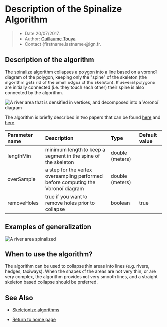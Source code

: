 # Description of the Spinalize Algorithm

> - Date 20/07/2017.
> - Author: [Guillaume Touya][1]
> - Contact {firstname.lastname}@ign.fr.



Description of the algorithm
-------------
The spinalize algorithm collapses a polygon into a line based on a voronoï diagram of the polygon, keeping only the "spine" of the skeleton (the algorithm gets rid of the small edges of the skeleton). 
If several polygons are initially connected (i.e. they touch each other) their spine is also connected by the algorithm.

![A river area that is densified in vertices, and decomposed into a Voronoï diagram](/images/proc_spinalize_voronoi.png)

The algorithm is briefly described in two papers that can be found [here][3] and [here][4].

| Parameter name        | Description         				| Type 							| Default value			|
|:----------------------|:----------------------------------|:------------------------------|:--------------------------------------------------|
| lengthMin    | minimum length to keep a segment in the spine of the skeleton 	| double (meters) 			| 								|
| overSample    | a step for the vertex oversampling performed before computing the Voronoï diagram 	| double (meters) 			| 								|
| removeHoles    | true if you want to remove holes prior to collapse 	| boolean 			| 	true							|


Examples of generalization
-------------
![A river area spinalized](/images/proc_spinalize.png)

When to use the algorithm?
-------------
The algorithm can be used to collapse thin areas into lines (e.g. rivers, hedges, taxiways). When the shapes of the areas are not very thin, or are very complex, the algorithm provides not very smooth lines, and a straight skeleton based collapse should be preferred.


See Also
-------------
- [Skeletonize algorithms][2]

- [Return to home page][5]

[1]: http://recherche.ign.fr/labos/cogit/english/cv.php?prenom=&nom=Touya
[2]: /skeletonize.md
[3]: http://www.tandfonline.com/doi/abs/10.1080/15230406.2013.809233
[4]: https://kartographie.geo.tu-dresden.de/downloads/ica-gen/workshop2014/genemr2014_submission_6.pdf
[5]: https://ignf.github.io/CartAGen